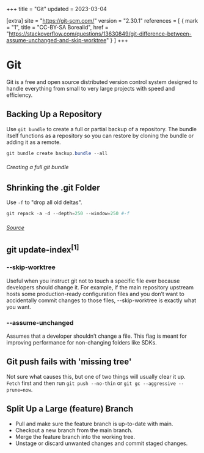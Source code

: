 +++
title = "Git"
updated = 2023-03-04

[extra]
site = "https://git-scm.com/"
version = "2.30.1"
references = [
    { mark = "1", title = "CC-BY-SA Borealid", href = "https://stackoverflow.com/questions/13630849/git-difference-between-assume-unchanged-and-skip-worktree" }
]
+++

# Git
Git is a free and open source distributed version control system designed to handle everything from small to very large projects with speed and efficiency.



## Backing Up a Repository

Use `git bundle` to create a full or partial backup of a repository. The bundle itself functions as a repository so you can restore by cloning the bundle or adding it as a remote.

```powershell
git bundle create backup.bundle --all
```
###### Creating a full git bundle



## Shrinking the .git Folder

Use `-f` to "drop all old deltas".

```powershell
git repack -a -d --depth=250 --window=250 #-f
```
###### [Source](https://gcc.gnu.org/legacy-ml/gcc/2007-12/msg00165.html)



##  git update-index<sup>[1]</sup>

### --skip-worktree
Useful when you instruct git not to touch a specific file ever because developers should change it. For example, if the main repository upstream hosts some production-ready configuration files and you don’t want to accidentally commit changes to those files, --skip-worktree is exactly what you want.

### --assume-unchanged
Assumes that a developer shouldn’t change a file. This flag is meant for improving performance for non-changing folders like SDKs.

## Git push fails with 'missing tree'

Not sure what causes this, but one of two things will usually clear it up. `Fetch` first and then run `git push --no-thin` or `git gc --aggressive --prune=now`.


## Split Up a Large (feature) Branch

- Pull and make sure the feature branch is up-to-date with main.
- Checkout a new branch from the main branch.
- Merge the feature branch into the working tree.
- Unstage or discard unwanted changes and commit staged changes.